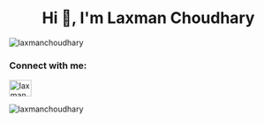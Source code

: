 <h1 align="center">Hi 👋, I'm Laxman Choudhary</h1>
<p align="left"> <img src="https://komarev.com/ghpvc/?username=laxmanchoudhary&label=Profile%20views&color=0e75b6&style=flat" alt="laxmanchoudhary" /> </p>

<h3 align="left">Connect with me:</h3>
<p align="left">
<a href="https://linkedin.com/in/laxmanchoudhary" target="blank"><img align="center" src="https://raw.githubusercontent.com/rahuldkjain/github-profile-readme-generator/master/src/images/icons/Social/linked-in-alt.svg" alt="laxmanchoudhary" height="30" width="40" /></a>
</p>

<p><img align="left" src="https://github-readme-stats.vercel.app/api/top-langs?username=laxmanchoudhary&show_icons=true&locale=en&layout=compact" alt="laxmanchoudhary" /></p>
